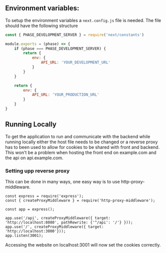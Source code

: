 ## Environment variables:
To setup the environment variables a `next.config.js` file is needed.
The file should have the following structure

```javascript
const { PHASE_DEVELOPMENT_SERVER } = require('next/constants')

module.exports = (phase) => {
    if (phase === PHASE_DEVELOPMENT_SERVER) {
        return {
            env: {
                API_URL: 'YOUR_DEVELOPMENT_URL'
            }
        }
    }

    return {
        env: {
            API_URL: 'YOUR_PRODUCTION_URL'
        }
    }
}
```

## Running Locally
To get the application to run and communicate with the backend while running locally either the host file needs to be changed or a reverse proxy has to been used to allow for cookies to be shared with front and backend. This won't be a problem when hosting the front end on example.com and the api on api.example.com.

### Setting upp reverse proxy
This can be done in many ways, one easy way is to use http-proxy-middleware.

```
const express = require('express');
const { createProxyMiddleware } = require('http-proxy-middleware');
 
const app = express();
 
app.use('/api', createProxyMiddleware({ target: 'http://localhost:8080', pathRewrite: {'^/api': '/'} }));
app.use('/', createProxyMiddleware({ target: 'http://localhost:3000'}));
app.listen(3001);
```

Accessing the website on localhost:3001 will now set the cookies correctly.